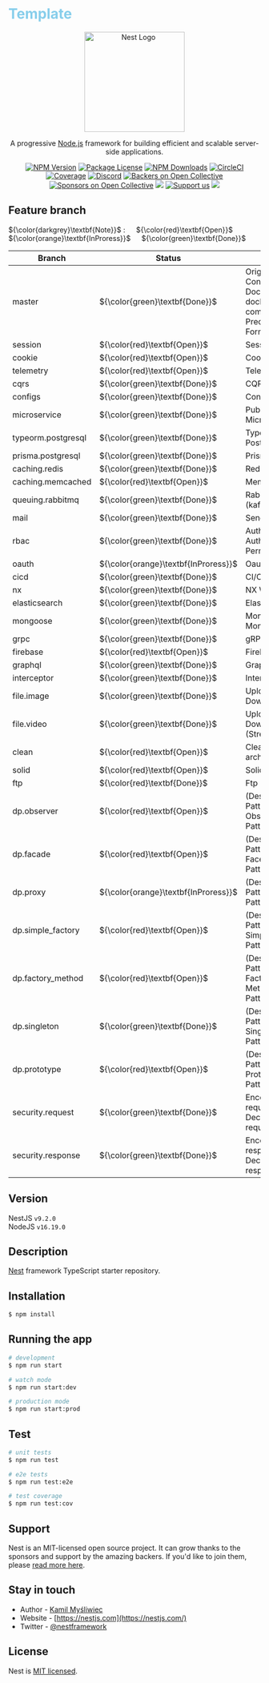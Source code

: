 <h1 style="color:skyblue;">Template</h1>

<p align="center">
  <a href="http://nestjs.com/" target="blank">
  <img src="https://nestjs.com/img/logo-small.svg" width="200" alt="Nest Logo" />
  </a>
</p>

[circleci-image]: https://img.shields.io/circleci/build/github/nestjs/nest/master?token=abc123def456
[circleci-url]: https://circleci.com/gh/nestjs/nest

  <p align="center">A progressive <a href="http://nodejs.org" target="_blank">Node.js</a> framework for building efficient and scalable server-side applications.</p>
    <p align="center">
<a href="https://www.npmjs.com/~nestjscore" target="_blank"><img src="https://img.shields.io/npm/v/@nestjs/core.svg" alt="NPM Version" /></a>
<a href="https://www.npmjs.com/~nestjscore" target="_blank"><img src="https://img.shields.io/npm/l/@nestjs/core.svg" alt="Package License" /></a>
<a href="https://www.npmjs.com/~nestjscore" target="_blank"><img src="https://img.shields.io/npm/dm/@nestjs/common.svg" alt="NPM Downloads" /></a>
<a href="https://circleci.com/gh/nestjs/nest" target="_blank"><img src="https://img.shields.io/circleci/build/github/nestjs/nest/master" alt="CircleCI" /></a>
<a href="https://coveralls.io/github/nestjs/nest?branch=master" target="_blank"><img src="https://coveralls.io/repos/github/nestjs/nest/badge.svg?branch=master#9" alt="Coverage" /></a>
<a href="https://discord.gg/G7Qnnhy" target="_blank"><img src="https://img.shields.io/badge/discord-online-brightgreen.svg" alt="Discord"/></a>
<a href="https://opencollective.com/nest#backer" target="_blank"><img src="https://opencollective.com/nest/backers/badge.svg" alt="Backers on Open Collective" /></a>
<a href="https://opencollective.com/nest#sponsor" target="_blank"><img src="https://opencollective.com/nest/sponsors/badge.svg" alt="Sponsors on Open Collective" /></a>
  <a href="https://paypal.me/kamilmysliwiec" target="_blank"><img src="https://img.shields.io/badge/Donate-PayPal-ff3f59.svg"/></a>
    <a href="https://opencollective.com/nest#sponsor"  target="_blank"><img src="https://img.shields.io/badge/Support%20us-Open%20Collective-41B883.svg" alt="Support us"></a>
  <a href="https://twitter.com/nestframework" target="_blank"><img src="https://img.shields.io/twitter/follow/nestframework.svg?style=social&label=Follow"></a>
</p>
  <!--[![Backers on Open Collective](https://opencollective.com/nest/backers/badge.svg)](https://opencollective.com/nest#backer)
  [![Sponsors on Open Collective](https://opencollective.com/nest/sponsors/badge.svg)](https://opencollective.com/nest#sponsor)-->

## Feature branch

${\color{darkgrey}\textbf{Note}}$ &#58; &emsp;
${\color{red}\textbf{Open}}$ &emsp;
${\color{orange}\textbf{InProress}}$ &emsp;
${\color{green}\textbf{Done}}$ &emsp;

| Branch             | Status                               | Detail                                                                |
| ------------------ | ------------------------------------ | --------------------------------------------------------------------- |
| master             | ${\color{green}\textbf{Done}}$       | Origin, Logger, Config, Dockerfile, docker-compose, Precommit, Format |
| session            | ${\color{red}\textbf{Open}}$         | Session                                                               |
| cookie             | ${\color{red}\textbf{Open}}$         | Cookie                                                                |
| telemetry          | ${\color{red}\textbf{Open}}$         | Telemetry                                                             |
| cqrs               | ${\color{green}\textbf{Done}}$       | CQRS                                                                  |
| configs            | ${\color{green}\textbf{Done}}$       | Configs                                                               |
| microservice       | ${\color{green}\textbf{Done}}$       | PubSub, NATs, Microservice                                            |
| typeorm.postgresql | ${\color{green}\textbf{Done}}$       | TypeORM, PostgreSQL                                                   |
| prisma.postgresql  | ${\color{green}\textbf{Done}}$       | Prisma                                                                |
| caching.redis      | ${\color{green}\textbf{Done}}$       | Redis                                                                 |
| caching.memcached  | ${\color{red}\textbf{Open}}$         | Memcached                                                             |
| queuing.rabbitmq   | ${\color{green}\textbf{Done}}$       | RabbitMQ, (kafka)                                                     |
| mail               | ${\color{green}\textbf{Done}}$       | Send mail                                                             |
| rbac               | ${\color{green}\textbf{Done}}$       | Authentication, Authorization, Permission                             |
| oauth              | ${\color{orange}\textbf{InProress}}$ | Oauth2                                                                |
| cicd               | ${\color{green}\textbf{Done}}$       | CI/CD                                                                 |
| nx                 | ${\color{green}\textbf{Done}}$       | NX Workspace                                                          |
| elasticsearch      | ${\color{green}\textbf{Done}}$       | Elasticsearch                                                         |
| mongoose           | ${\color{green}\textbf{Done}}$       | Mongoose, MongoDB                                                     |
| grpc               | ${\color{green}\textbf{Done}}$       | gRPC                                                                  |
| firebase           | ${\color{red}\textbf{Open}}$         | Firebase                                                              |
| graphql            | ${\color{green}\textbf{Done}}$       | GraphQL                                                               |
| interceptor        | ${\color{green}\textbf{Done}}$       | Interceptor                                                           |
| file.image         | ${\color{green}\textbf{Done}}$       | Upload, Download                                                      |
| file.video         | ${\color{green}\textbf{Done}}$       | Upload, Download, (Streaming)                                         |
| clean              | ${\color{red}\textbf{Open}}$         | Clean architecture                                                    |
| solid              | ${\color{red}\textbf{Open}}$         | Solid                                                                 |
| ftp                | ${\color{red}\textbf{Done}}$         | Ftp                                                                   |
| dp.observer        | ${\color{red}\textbf{Open}}$         | (Design-Pattern) Observer Pattern                                     |
| dp.facade          | ${\color{red}\textbf{Open}}$         | (Design-Pattern) Facede Pattern                                       |
| dp.proxy           | ${\color{orange}\textbf{InProress}}$ | (Design-Pattern) Proxy Pattern                                        |
| dp.simple_factory  | ${\color{red}\textbf{Open}}$         | (Design-Pattern) Simple Factory Pattern                               |
| dp.factory_method  | ${\color{red}\textbf{Open}}$         | (Design-Pattern) Factory Method Pattern                               |
| dp.singleton       | ${\color{green}\textbf{Done}}$       | (Design-Pattern) Singleton Pattern                                    |
| dp.prototype       | ${\color{red}\textbf{Open}}$         | (Design-Pattern) Prototype Pattern                                    |
| security.request   | ${\color{green}\textbf{Done}}$       | Encode request, Decode request                                        |
| security.response  | ${\color{green}\textbf{Done}}$       | Encode response, Decode response                                      |

## Version

NestJS `v9.2.0`<br/>
NodeJS `v16.19.0`<br/>

## Description

[Nest](https://github.com/nestjs/nest) framework TypeScript starter repository.

## Installation

```bash
$ npm install
```

## Running the app

```bash
# development
$ npm run start

# watch mode
$ npm run start:dev

# production mode
$ npm run start:prod
```

## Test

```bash
# unit tests
$ npm run test

# e2e tests
$ npm run test:e2e

# test coverage
$ npm run test:cov
```

## Support

Nest is an MIT-licensed open source project. It can grow thanks to the sponsors and support by the amazing backers. If you'd like to join them, please [read more here](https://docs.nestjs.com/support).

## Stay in touch

- Author - [Kamil Myśliwiec](https://kamilmysliwiec.com)
- Website - [https://nestjs.com](https://nestjs.com/)
- Twitter - [@nestframework](https://twitter.com/nestframework)

## License

Nest is [MIT licensed](LICENSE).
